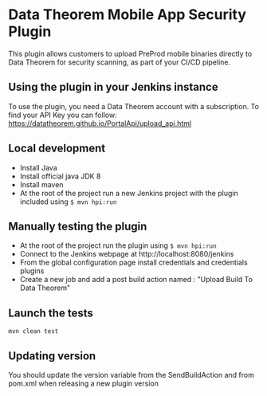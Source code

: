 # Data Theorem Mobile App Security Plugin

This plugin allows customers to upload PreProd mobile binaries directly to Data Theorem for security scanning, as part of your CI/CD pipeline.

## Using the plugin in your Jenkins instance

To use the plugin, you need a Data Theorem account with a subscription.
To find your API Key you can follow: https://datatheorem.github.io/PortalApi/upload_api.html

## Local development

- Install Java
- Install official java JDK 8
- Install maven
- At the root of the project run a new Jenkins project with the plugin included using `$ mvn hpi:run`

## Manually testing the plugin

- At the root of the project run the plugin using `$ mvn hpi:run`
- Connect to the Jenkins webpage at http://localhost:8080/jenkins
- From the global configuration page install credentials and credentials plugins
- Create a new job and add a post build action named : "Upload Build To Data Theorem"

## Launch the tests

    mvn clean test

## Updating version

You should update the version variable from the SendBuildAction and from pom.xml when releasing a new plugin version